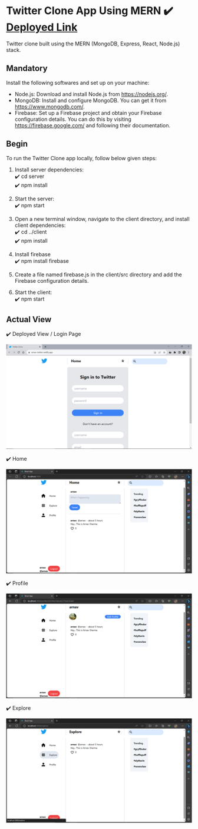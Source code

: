 # Twitter Clone App Using MERN  ✔️ [Deployed Link](https://arnav-twitter.netlify.app/)

Twitter clone built using the MERN (MongoDB, Express, React, Node.js) stack. 

## Mandatory

 Install the following softwares and set up on your machine:
    
- Node.js: Download and install Node.js from https://nodejs.org/.
- MongoDB: Install and configure MongoDB. You can get it from https://www.mongodb.com/.
- Firebase: Set up a Firebase project and obtain your Firebase configuration details. You can do this by visiting https://firebase.google.com/ and following their documentation.

## Begin 

To run the Twitter Clone app locally, follow below given steps:

1. Install server dependencies: </br>
✔️ cd server</br>
✔️ npm install

2. Start the server:</br>
✔️ npm start

3. Open a new terminal window, navigate to the client directory, and install client dependencies:</br>
✔️ cd ../client</br>
✔️ npm install

4. Install firebase</br>
✔️ npm install firebase

5. Create a file named firebase.js in the client/src directory and add the Firebase configuration details.</br>

6. Start the client:</br>
✔️ npm start

## Actual View

✔️ Deployed View / Login Page
</br>

![](Twitter/Deployed.png)

✔️ Home
<br>

![](Twitter/Home.png)

✔️ Profile
<br>

![](Twitter/Profile.png)

✔️ Explore
<br>

![](Twitter/Explore.png)

</br>

 ## 
